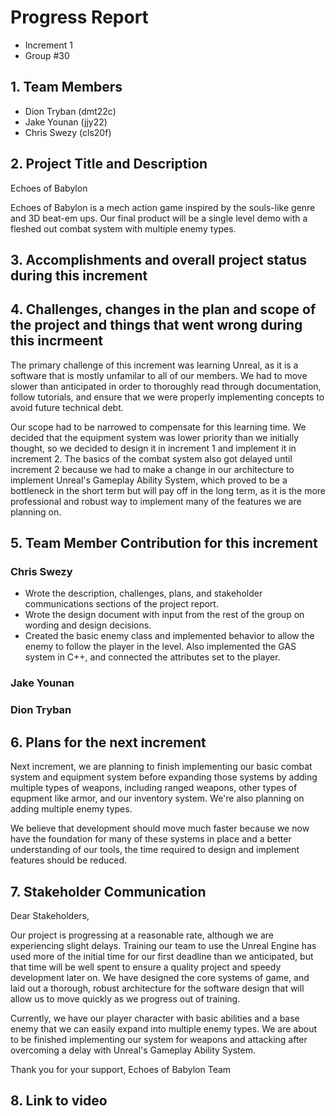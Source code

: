 # Progress Report
- Increment 1
- Group #30

## 1. Team Members
- Dion Tryban (dmt22c)
- Jake Younan (jjy22)
- Chris Swezy (cls20f)

## 2. Project Title and Description
Echoes of Babylon

Echoes of Babylon is a mech action game inspired by the souls-like genre and 3D beat-em ups. Our final product will be a single level demo with a fleshed out combat system with multiple enemy types.

## 3. Accomplishments and overall project status during this increment
<!-- Describe in detail what was accomplished during this increment and where your project stands overall compared to the initial scope and functionality proposed. -->

## 4. Challenges, changes in the plan and scope of the project and things that went wrong during this incrmeent
<!-- Please describe here in detail: 

- anything that was challenging during this increment and how you dealt with the challenges 

- any changes that occurred in the initial plan you had for the project or its scope. Describe the reasons for the changes.  

- anything that went wrong during this increment -->

The primary challenge of this increment was learning Unreal, as it is a software that is mostly unfamilar to all of our members. We had to move slower than anticipated in order to thoroughly read through documentation, follow tutorials, and ensure that we were properly implementing concepts to avoid future technical debt.

Our scope had to be narrowed to compensate for this learning time. We decided that the equipment system was lower priority than we initially thought, so we decided to design it in increment 1 and implement it in increment 2. The basics of the combat system also got delayed until increment 2 because we had to make a change in our architecture to implement Unreal's Gameplay Ability System, which proved to be a bottleneck in the short term but will pay off in the long term, as it is the more professional and robust way to implement many of the features we are planning on.

## 5. Team Member Contribution for this increment
<!-- Please list each individual member and their contributions to each of the deliverables in this increment (be as detailed as possible). In other words, describe the contribution of each team member to: 

    the progress report, including the sections they wrote or contributed to 

    the requirements and design document, including the sections they wrote or contributed to 

    the implementation and testing document, including the sections they wrote or contributed to 

    the source code (be detailed about which parts of the system each team member contributed to and how) 

    the video or presentation -->
### Chris Swezy
- Wrote the description, challenges, plans, and stakeholder communications sections of the project report.
- Wrote the design document with input from the rest of the group on wording and design decisions.
- Created the basic enemy class and implemented behavior to allow the enemy to follow the player in the level. Also implemented the GAS system in C++, and connected the attributes set to the player.

### Jake Younan

### Dion Tryban

## 6. Plans for the next increment
<!-- If this report if for the first or second increment, describe what are you planning to achieve in the next increment. -->
Next increment, we are planning to finish implementing our basic combat system and equipment system before expanding those systems by adding multiple types of weapons, including ranged weapons, other types of equpment like armor, and our inventory system. We're also planning on adding multiple enemy types.

We believe that development should move much faster because we now have the foundation for many of these systems in place and a better understanding of our tools, the time required to design and implement features should be reduced.

## 7. Stakeholder Communication
<!-- Draft an email communication to the stakeholders of the project succinctly communicating progress and current project status. The email should be intended for a non-technical audience that is expertly aware of the domain your application is designed for. You may not “break the fourth wall” or otherwise refer to the course in the email, instead, you should think about how setbacks or issues you encounter may reflect setbacks that happen in the larger context of production software development and explain them as such. The email should not exceed 500 words. -->
Dear Stakeholders,

Our project is progressing at a reasonable rate, although we are experiencing slight delays. Training our team to use the Unreal Engine has used more of the initial time for our first deadline than we anticipated, but that time will be well spent to ensure a quality project and speedy development later on. We have designed the core systems of game, and laid out a thorough, robust architecture for the software design that will allow us to move quickly as we progress out of training.

Currently, we have our player character with basic abilities and a base enemy that we can easily expand into multiple enemy types. We are about to be finished implementing our system for weapons and attacking after overcoming a delay with Unreal's Gameplay Ability System.

Thank you for your support,
Echoes of Babylon Team

## 8. Link to video
